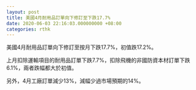 ```yaml
---
layout: post
title: 美國4月耐用品訂單向下修訂至下跌17.7%
date: 2020-06-03 22:16:03.000000000 +08:00
categories: rthk
---
```


美國4月耐用品訂單向下修訂至按月下跌17.7%，初值跌17.2%。

上月扣除運輸項目的耐用品訂單下跌7.7%，扣除飛機的非國防資本材訂單下跌6.1%，兩者跌幅都大於初值。

另外，4月工廠訂單減少13%，減幅少過市場預期的14%。
